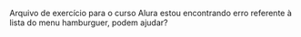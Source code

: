 Arquivo de exercício para o curso Alura
estou encontrando erro referente à lista do menu hamburguer, podem ajudar?
